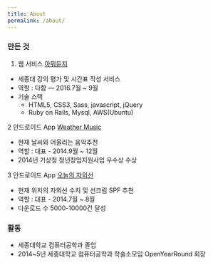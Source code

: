 ```yaml
---
title: About
permalink: /about/
---
```




### 만든 것

1. 웹 서비스 [아뭐듣지](http://아뭐듣지.com)

- 세종대 강의 평가 및 시간표 작성 서비스
- 역할 : 다함 — 2016.7월 ~ 9월
- 기술 스택
  - HTML5, CSS3, Sass, javascript, jQuery
  - Ruby on Rails, Mysql, AWS(Ubuntu)

2 안드로이드 App [Weather Music](https://play.google.com/store/apps/details?id=com.fatdog.WeatherMusic)

- 현재 날씨와 어울리는 음악추천
- 역할 : 대표 - 2014.9월 ~ 12월
- 2014년 기상청 청년창업지원사업 우수상 수상

3 안드로이드 App [오늘의 자외선](https://play.google.com/store/apps/details?id=fatdog.uv.logotest)

- 현재 위치의 자외선 수치 및 선크림 SPF 추천
- 역할 : 대표 - 2014.7월 ~ 8월
- 다운로드 수 5000-10000건 달성

### 활동

- 세종대학교 컴퓨터공학과 졸업
- 2014~5년 세종대학교 컴퓨터공학과 학술소모임 OpenYearRound 회장
